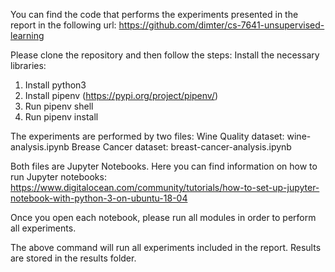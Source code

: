 You can find the code that performs the experiments presented in the report in the following url:
https://github.com/dimter/cs-7641-unsupervised-learning

Please clone the repository and then follow the steps:
Install the necessary libraries:
1) Install python3
2) Install pipenv (https://pypi.org/project/pipenv/)
3) Run pipenv shell
4) Run pipenv install

The experiments are performed by two files:
Wine Quality dataset: wine-analysis.ipynb
Brease Cancer dataset: breast-cancer-analysis.ipynb

Both files are Jupyter Notebooks. Here you can find information on how to run Jupyter notebooks: https://www.digitalocean.com/community/tutorials/how-to-set-up-jupyter-notebook-with-python-3-on-ubuntu-18-04

Once you open each notebook, please run all modules in order to perform all experiments.

The above command will run all experiments included in the report. Results are stored in the results folder.